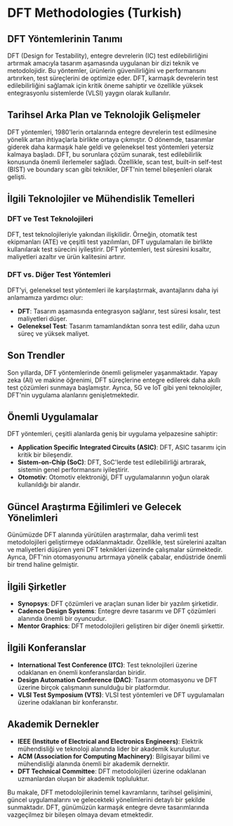 # DFT Methodologies (Turkish)

## DFT Yöntemlerinin Tanımı

DFT (Design for Testability), entegre devrelerin (IC) test edilebilirliğini artırmak amacıyla tasarım aşamasında uygulanan bir dizi teknik ve metodolojidir. Bu yöntemler, ürünlerin güvenilirliğini ve performansını artırırken, test süreçlerini de optimize eder. DFT, karmaşık devrelerin test edilebilirliğini sağlamak için kritik öneme sahiptir ve özellikle yüksek entegrasyonlu sistemlerde (VLSI) yaygın olarak kullanılır.

## Tarihsel Arka Plan ve Teknolojik Gelişmeler

DFT yöntemleri, 1980'lerin ortalarında entegre devrelerin test edilmesine yönelik artan ihtiyaçlarla birlikte ortaya çıkmıştır. O dönemde, tasarımlar giderek daha karmaşık hale geldi ve geleneksel test yöntemleri yetersiz kalmaya başladı. DFT, bu sorunlara çözüm sunarak, test edilebilirlik konusunda önemli ilerlemeler sağladı. Özellikle, scan test, built-in self-test (BIST) ve boundary scan gibi teknikler, DFT'nin temel bileşenleri olarak gelişti.

## İlgili Teknolojiler ve Mühendislik Temelleri

### DFT ve Test Teknolojileri

DFT, test teknolojileriyle yakından ilişkilidir. Örneğin, otomatik test ekipmanları (ATE) ve çeşitli test yazılımları, DFT uygulamaları ile birlikte kullanılarak test sürecini iyileştirir. DFT yöntemleri, test süresini kısaltır, maliyetleri azaltır ve ürün kalitesini artırır.

### DFT vs. Diğer Test Yöntemleri

DFT'yi, geleneksel test yöntemleri ile karşılaştırmak, avantajlarını daha iyi anlamamıza yardımcı olur:

- **DFT**: Tasarım aşamasında entegrasyon sağlanır, test süresi kısalır, test maliyetleri düşer.
- **Geleneksel Test**: Tasarım tamamlandıktan sonra test edilir, daha uzun süreç ve yüksek maliyet.

## Son Trendler

Son yıllarda, DFT yöntemlerinde önemli gelişmeler yaşanmaktadır. Yapay zeka (AI) ve makine öğrenimi, DFT süreçlerine entegre edilerek daha akıllı test çözümleri sunmaya başlamıştır. Ayrıca, 5G ve IoT gibi yeni teknolojiler, DFT'nin uygulama alanlarını genişletmektedir.

## Önemli Uygulamalar

DFT yöntemleri, çeşitli alanlarda geniş bir uygulama yelpazesine sahiptir:

- **Application Specific Integrated Circuits (ASIC)**: DFT, ASIC tasarımı için kritik bir bileşendir.
- **Sistem-on-Chip (SoC)**: DFT, SoC'lerde test edilebilirliği artırarak, sistemin genel performansını iyileştirir.
- **Otomotiv**: Otomotiv elektroniği, DFT uygulamalarının yoğun olarak kullanıldığı bir alandır.

## Güncel Araştırma Eğilimleri ve Gelecek Yönelimleri

Günümüzde DFT alanında yürütülen araştırmalar, daha verimli test metodolojileri geliştirmeye odaklanmaktadır. Özellikle, test sürelerini azaltan ve maliyetleri düşüren yeni DFT teknikleri üzerinde çalışmalar sürmektedir. Ayrıca, DFT'nin otomasyonunu artırmaya yönelik çabalar, endüstride önemli bir trend haline gelmiştir.

## İlgili Şirketler

- **Synopsys**: DFT çözümleri ve araçları sunan lider bir yazılım şirketidir.
- **Cadence Design Systems**: Entegre devre tasarımı ve DFT çözümleri alanında önemli bir oyuncudur.
- **Mentor Graphics**: DFT metodolojileri geliştiren bir diğer önemli şirkettir.

## İlgili Konferanslar

- **International Test Conference (ITC)**: Test teknolojileri üzerine odaklanan en önemli konferanslardan biridir.
- **Design Automation Conference (DAC)**: Tasarım otomasyonu ve DFT üzerine birçok çalışmanın sunulduğu bir platformdur.
- **VLSI Test Symposium (VTS)**: VLSI test yöntemleri ve DFT uygulamaları üzerine odaklanan bir konferanstır.

## Akademik Dernekler

- **IEEE (Institute of Electrical and Electronics Engineers)**: Elektrik mühendisliği ve teknoloji alanında lider bir akademik kuruluştur.
- **ACM (Association for Computing Machinery)**: Bilgisayar bilimi ve mühendisliği alanında önemli bir akademik dernektir.
- **DFT Technical Committee**: DFT metodolojileri üzerine odaklanan uzmanlardan oluşan bir akademik topluluktur.

Bu makale, DFT metodolojilerinin temel kavramlarını, tarihsel gelişimini, güncel uygulamalarını ve gelecekteki yönelimlerini detaylı bir şekilde sunmaktadır. DFT, günümüzün karmaşık entegre devre tasarımlarında vazgeçilmez bir bileşen olmaya devam etmektedir.
